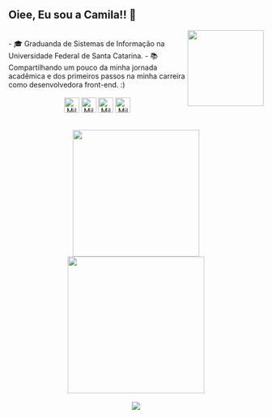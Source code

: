 
## Oiee, Eu sou a Camila!! 👋 
  <img align="right" width="150" src="https://user-images.githubusercontent.com/74038190/216654116-d0e8d227-7977-4edc-8d36-63461bda9503.gif">
  <br>
- 🎓 Graduanda de Sistemas de Informação na Universidade Federal de Santa Catarina.
- 📚 Compartilhando um pouco da minha jornada acadêmica e dos primeiros passos na minha carreira como desenvolvedora front-end. :)

<div style="display: inline_block" align="center" >
  <br>
  <img align="center" alt="Mila-Python" height="30" width="30" src="https://cdn.jsdelivr.net/gh/devicons/devicon@latest/icons/python/python-original.svg" />      
  <img align="center" alt="Mila-Html" height="30" width="30" src="https://cdn.jsdelivr.net/gh/devicons/devicon@latest/icons/html5/html5-plain-wordmark.svg">
  <img align="center" alt="Mila-CSS" height="30" width="30" src="https://cdn.jsdelivr.net/gh/devicons/devicon@latest/icons/css3/css3-plain-wordmark.svg"> 
  <img align="center" alt="Mila-JS" height="30" width="30" src="https://cdn.jsdelivr.net/gh/devicons/devicon@latest/icons/javascript/javascript-plain.svg" />
<br><br>

</div>

<div align="center" >
  <br>
  <a href="https://github.com/Cmilaprim/Cmilaprim/">
  <img width="250em" src="https://github-readme-stats.vercel.app/api/top-langs/?username=Cmilaprim&layout=compact&theme=codeSTACKr&border_radius=1em" />
  <img width="270em" src="https://github-readme-stats.vercel.app/api?username=Cmilaprim&show_icons=true&theme=codeSTACKr&border_radius=1.7em" />
    
</div> 

<div  align="center">
  <br>
  <img src="https://user-images.githubusercontent.com/74038190/212284115-f47cd8ff-2ffb-4b04-b5bf-4d1c14c0247f.gif">
</div>
  










